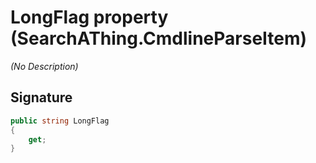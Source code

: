 # LongFlag property (SearchAThing.CmdlineParseItem)
_(No Description)_

## Signature
```csharp
public string LongFlag
{
    get;
}
```
